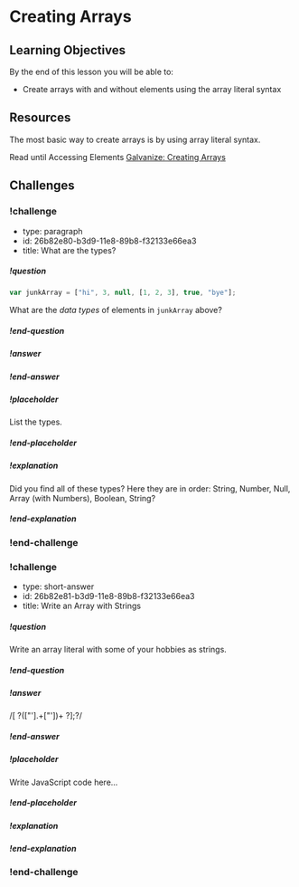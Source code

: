 # Creating Arrays

## Learning Objectives

By the end of this lesson you will be able to:

* Create arrays with and without elements using the array literal syntax

## Resources

The most basic way to create arrays is by using array literal syntax.

Read until Accessing Elements
[Galvanize: Creating Arrays](https://github.com/gSchool/javascript-curriculum/blob/master/10_Syntax/03_Arrays_Objects_Iteration.md)

## Challenges

<!-- Question -->

### !challenge

* type: paragraph
* id: 26b82e80-b3d9-11e8-89b8-f32133e66ea3
* title: What are the types?

##### !question

```javascript
var junkArray = ["hi", 3, null, [1, 2, 3], true, "bye"];
```

What are the _data types_ of elements in `junkArray` above?

##### !end-question

##### !answer

##### !end-answer

##### !placeholder

List the types.

##### !end-placeholder

##### !explanation

Did you find all of these types? Here they are in order: String, Number, Null, Array (with Numbers), Boolean, String?

##### !end-explanation

### !end-challenge

<!-- Question -->

### !challenge

* type: short-answer
* id: 26b82e81-b3d9-11e8-89b8-f32133e66ea3
* title: Write an Array with Strings

##### !question

Write an array literal with some of your hobbies as strings.

##### !end-question

##### !answer

/\[ ?(["'].+["'])+ ?\];?/

##### !end-answer

##### !placeholder

Write JavaScript code here...

##### !end-placeholder

##### !explanation

##### !end-explanation

### !end-challenge
